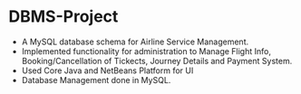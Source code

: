 # DBMS-Project

- A MySQL database schema for Airline Service Management.
- Implemented functionality for administration to Manage Flight Info, Booking/Cancellation of Tickects, Journey Details and Payment System.
- Used Core Java  and NetBeans Platform for UI
- Database Management done in MySQL.
